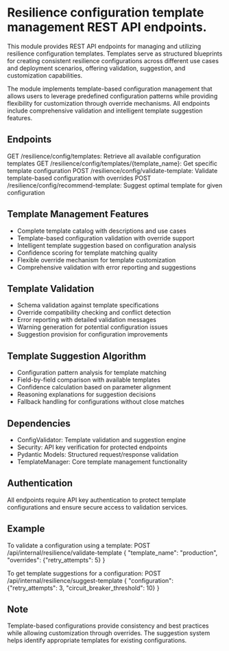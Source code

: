 # Resilience configuration template management REST API endpoints.

This module provides REST API endpoints for managing and utilizing resilience
configuration templates. Templates serve as structured blueprints for creating
consistent resilience configurations across different use cases and deployment
scenarios, offering validation, suggestion, and customization capabilities.

The module implements template-based configuration management that allows users
to leverage predefined configuration patterns while providing flexibility for
customization through override mechanisms. All endpoints include comprehensive
validation and intelligent template suggestion features.

## Endpoints

GET  /resilience/config/templates: Retrieve all available configuration templates
GET  /resilience/config/templates/{template_name}: Get specific template configuration
POST /resilience/config/validate-template: Validate template-based configuration with overrides
POST /resilience/config/recommend-template: Suggest optimal template for given configuration

## Template Management Features

- Complete template catalog with descriptions and use cases
- Template-based configuration validation with override support
- Intelligent template suggestion based on configuration analysis
- Confidence scoring for template matching quality
- Flexible override mechanism for template customization
- Comprehensive validation with error reporting and suggestions

## Template Validation

- Schema validation against template specifications
- Override compatibility checking and conflict detection
- Error reporting with detailed validation messages
- Warning generation for potential configuration issues
- Suggestion provision for configuration improvements

## Template Suggestion Algorithm

- Configuration pattern analysis for template matching
- Field-by-field comparison with available templates
- Confidence calculation based on parameter alignment
- Reasoning explanations for suggestion decisions
- Fallback handling for configurations without close matches

## Dependencies

- ConfigValidator: Template validation and suggestion engine
- Security: API key verification for protected endpoints
- Pydantic Models: Structured request/response validation
- TemplateManager: Core template management functionality

## Authentication

All endpoints require API key authentication to protect template
configurations and ensure secure access to validation services.

## Example

To validate a configuration using a template:
POST /api/internal/resilience/validate-template
{
"template_name": "production",
"overrides": {"retry_attempts": 5}
}

To get template suggestions for a configuration:
POST /api/internal/resilience/suggest-template
{
"configuration": {"retry_attempts": 3, "circuit_breaker_threshold": 10}
}

## Note

Template-based configurations provide consistency and best practices
while allowing customization through overrides. The suggestion system
helps identify appropriate templates for existing configurations.
